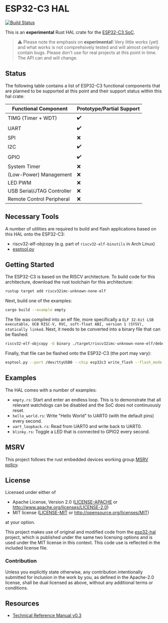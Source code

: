 # ESP32-C3 HAL

[![Build Status](https://github.com/ducktec/esp32c3-hal/actions/workflows/rust.yml/badge.svg)](https://github.com/ducktec/esp32c3-hal/actions/workflows/rust.yml)

This is an **experimental** Rust HAL crate for the [ESP32-C3 SoC](https://www.espressif.com/en/products/socs/esp32-c3).

> :warning: Please note the emphasis on **experimental**! Very little works (yet) and what works is not comprehsively tested and will almost certainly contain bugs. Please don't use for real projects at this point in time. The API can and will change.

## Status

The following table contains a list of ESP32-C3 functional components that are planned to be supported at this point and their support status within this hal crate:

| Functional Component             | Prototype/Partial Support  |
| -------------------------------- | -------------------------- |
| TIMG (Timer + WDT)               | :heavy_check_mark:         |
| UART                             | :heavy_check_mark:         |
| SPI                              | :x:                        |
| I2C                              | :heavy_check_mark:         |
| GPIO                             | :heavy_check_mark:         |
| System Timer                     | :x:                        |
| (Low-Power) Management           | :x:                        |
| LED PWM                          | :x:                        |
| USB Serial/JTAG Controller       | :x:                        |
| Remote Control Peripheral        | :x:                        |

## Necessary Tools

A number of utilities are required to build and flash applications based on this HAL onto the ESP32-C3:
- riscv32-elf-objcopy (e.g. part of `riscv32-elf-binutils` in Arch Linux)
- [esptool.py](https://github.com/espressif/esptool) 


## Getting Started

The ESP32-C3 is based on the RISCV architecture. To build code for this architecture, download the rust toolchain for this architecture:

```bash
rustup target add riscv32imc-unknown-none-elf
```

Next, build one of the examples:

```bash
cargo build --example empty
```

The file was compiled into an elf file, more specifically a `ELF 32-bit LSB executable, UCB RISC-V, RVC, soft-float ABI, version 1 (SYSV), statically linked`. Next, it needs to be converted into a binary file that can be flashed:

```bash
riscv32-elf-objcopy -O binary ./target/riscv32imc-unknown-none-elf/debug/examples/empty empty.bin
```

Finally, that file can be flashed onto the ESP32-C3 (the port may vary):

```bash
esptool.py --port /dev/ttyUSB0 --chip esp32c3 write_flash --flash_mode dio --flash_size detect --flash_freq 80m 0x0 empty.bin
```

## Examples

The HAL comes with a number of examples:
- `empty.rs`: Start and enter an endless loop. This is to demonstrate that all relevant watchdogs can be disabled and the SoC does not continuously reset.
- `hello_world.rs`: Write "Hello World" to UART0 (with the default pins) every second.
- `uart_loopback.rs`: Read from UART0 and write back to UART0.
- `blinky.rs`: Toggle a LED that is connected to GPIO2 every second.

## MSRV

This project follows the rust embedded devices working group [MSRV policy](https://github.com/rust-embedded/wg/blob/master/ops/msrv.md).

## License

Licensed under either of

- Apache License, Version 2.0 ([LICENSE-APACHE](LICENSE-APACHE) or
  http://www.apache.org/licenses/LICENSE-2.0)
- MIT license ([LICENSE-MIT](LICENSE-MIT) or http://opensource.org/licenses/MIT)

at your option.

This project makes use of original and modified code from the [esp32-hal](https://github.com/esp-rs/esp32-hal) project, which is published under the same two licensing options and is used under the MIT license in this context. This code use is reflected in the included license file.

### Contribution

Unless you explicitly state otherwise, any contribution intentionally submitted
for inclusion in the work by you, as defined in the Apache-2.0 license, shall be
dual licensed as above, without any additional terms or conditions.

## Resources
- [Technical Reference Manual v0.3](https://www.espressif.com/sites/default/files/documentation/esp32-c3_technical_reference_manual_en.pdf)
